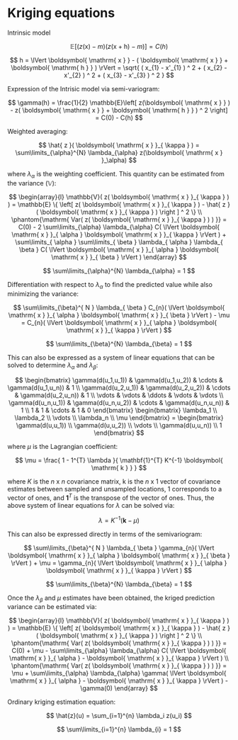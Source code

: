 # Kriging equations

Intrinsic model 

$$
\mathbb{E} \left[ ( z( \boldsymbol{ \mathrm{ x } } ) - m )( z( \boldsymbol{ \mathrm{ x } } + \boldsymbol{ \mathrm{ h } } ) - m ) \right] = C(h)
$$

$$
h = \lVert \boldsymbol{ \mathrm{ x } } - ( \boldsymbol{ \mathrm{ x } } + \boldsymbol{ \mathrm{ h } } ) \rVert =
\sqrt{
    ( x_{1} - x'_{1} ) ^ 2 + 
    ( x_{2} - x'_{2} ) ^ 2 +
    ( x_{3} - x'_{3} ) ^ 2
}
$$

Expression of the Intrisic model via semi-variogram:

$$
\gamma(h) = \frac{1}{2} \mathbb{E}\left[ z(\boldsymbol{ \mathrm{ x } } ) - z( \boldsymbol{ \mathrm{ x } } + \boldsymbol{ \mathrm{ h } } ) ^ 2 \right]
= C(0) - C(h)
$$

Weighted averaging: 

$$
\hat{ z }( \boldsymbol{ \mathrm{ x } }_{ \kappa } ) =
    \sum\limits_{\alpha}^{N} \lambda_{\alpha} z(\boldsymbol{ \mathrm{ x } }_\alpha)
$$

where $\lambda_{\alpha}$ is the weighting coefficient. This quantity can be estimated from the variance ($\mathbb{V}$):

$$
\begin{array}{l}
    \mathbb{V}( z( \boldsymbol{ \mathrm{ x } }_{ \kappa } ) ) =  
        \mathbb{E} \{ \left[  z( \boldsymbol{ \mathrm{ x } }_{ \kappa } ) - \hat{ z }( \boldsymbol{ \mathrm{ x } }_{ \kappa } ) \right ] ^ 2 \} \\
    \phantom{\mathrm{ Var( z( \boldsymbol{ \mathrm{ x } }_{ \kappa } ) ) }} = 
        C(0) - 2 \sum\limits_{\alpha} \lambda_{\alpha} 
        C( \lVert \boldsymbol{ \mathrm{ x } }_{ \alpha } \boldsymbol{ \mathrm{ x } }_{ \kappa } \rVert )
        + \sum\limits_{ \alpha } \sum\limits_{ \beta } \lambda_{ \alpha } \lambda_{ \beta }
        C( \lVert \boldsymbol{ \mathrm{ x } }_{ \alpha } \boldsymbol{ \mathrm{ x } }_{ \beta } \rVert )
\end{array}
$$

$$
\sum\limits_{\alpha}^{N} \lambda_{\alpha} = 1
$$

Differentiation with respect to $\lambda_\alpha$ to find the predicted value while also minimizing the variance:

$$
\sum\limits_{\beta}^{ N } \lambda_{ \beta } 
    C_{n}( \lVert \boldsymbol{ \mathrm{ x } }_{ \alpha } \boldsymbol{ \mathrm{ x } }_{ \beta } \rVert )
    - \mu = 
    C_{n}( \lVert \boldsymbol{ \mathrm{ x } }_{ \alpha } \boldsymbol{ \mathrm{ x } }_{ \kappa } \rVert )
$$

$$
\sum\limits_{\beta}^{N} \lambda_{\beta} = 1
$$

This can also be expressed as a system of linear equations that can be solved to determine $\lambda_{\alpha}$ and 
$\lambda_{\beta}:$

$$
\begin{bmatrix}
    \gamma(d(u_1,u_1)) & \gamma(d(u_1,u_2)) & \cdots & \gamma(d(u_1,u_n)) & 1 \\
    \gamma(d(u_2,u_1)) & \gamma(d(u_2,u_2)) & \cdots & \gamma(d(u_2,u_n)) & 1 \\
    \vdots & \vdots & \ddots & \vdots & \vdots \\
    \gamma(d(u_n,u_1)) & \gamma(d(u_n,u_2)) & \cdots & \gamma(d(u_n,u_n)) & 1 \\
    1 & 1 & \cdots & 1 & 0
    \end{bmatrix}
    \begin{bmatrix}
    \lambda_1 \\
    \lambda_2 \\
    \vdots \\
    \lambda_n \\
    \mu
    \end{bmatrix}
    =
    \begin{bmatrix}
    \gamma(d(u,u_1)) \\
    \gamma(d(u,u_2)) \\
    \vdots \\
    \gamma(d(u,u_n)) \\
    1
\end{bmatrix}
$$

where $\mu$ is the Lagrangian coefficient:

$$
\mu = \frac{
    1 - 1^{T} \lambda 
}{
    \mathbf{1}^{T} K^{-1} \boldsymbol{ \mathrm{ k } }
}
$$

where $K$ is the $n~\mathrm{x}~n$ covariance matrix, $\boldsymbol{ \mathrm{ k } }$ is the 
$n~\mathrm{x}~1$ vector of covariance estimates between sampled and unsampled locations, 
$1$ corresponds to a vector of ones, and $\mathbf{1}^{T}$ is the transpose of the vector 
of ones. Thus, the above system of linear equations for $\lambda$ can be solved via:

$$
\lambda = K^{-1} (\mathbf{k} - \mu)
$$

This can also be expressed directly in terms of the semivariogram:

$$
\sum\limits_{\beta}^{ N } \lambda_{ \beta } 
    \gamma_{n}( \lVert \boldsymbol{ \mathrm{ x } }_{ \alpha } \boldsymbol{ \mathrm{ x } }_{ \beta } \rVert )
    + \mu = 
    \gamma_{n}( \lVert \boldsymbol{ \mathrm{ x } }_{ \alpha } \boldsymbol{ \mathrm{ x } }_{ \kappa } \rVert )
$$

$$
\sum\limits_{\beta}^{N} \lambda_{\beta} = 1
$$

Once the $\lambda_{\beta}$ and $\mu$ estimates have been obtained, the kriged prediction variance can be 
estimated via:

$$
\begin{array}{l}
    \mathbb{V}( z( \boldsymbol{ \mathrm{ x } }_{ \kappa } ) ) =  
        \mathbb{E} \{ \left[  z( \boldsymbol{ \mathrm{ x } }_{ \kappa } ) - \hat{ z }( \boldsymbol{ \mathrm{ x } }_{ \kappa } ) \right ] ^ 2 \} \\
    \phantom{\mathrm{ Var( z( \boldsymbol{ \mathrm{ x } }_{ \kappa } ) ) }} = 
        C(0) + \mu
        - \sum\limits_{\alpha} \lambda_{\alpha}
        C( \lVert \boldsymbol{ \mathrm{ x } }_{ \alpha } - \boldsymbol{ \mathrm{ x } }_{ \kappa } \rVert ) \\
    \phantom{\mathrm{ Var( z( \boldsymbol{ \mathrm{ x } }_{ \kappa } ) ) }} = 
        \mu + \sum\limits_{\alpha} \lambda_{\alpha}
        \gamma( \lVert \boldsymbol{ \mathrm{ x } }_{ \alpha } - \boldsymbol{ \mathrm{ x } }_{ \kappa } \rVert )
        -\gamma(0)
\end{array}
$$

Ordinary kriging estimation equation:

$$
\hat{z}(u) = \sum_{i=1}^{n} \lambda_i z(u_i)
$$

$$
\sum\limits_{i=1}^{n} \lambda_{i} = 1
$$
